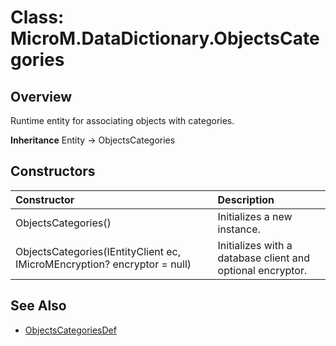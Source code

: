 ﻿# Class: MicroM.DataDictionary.ObjectsCategories
## Overview
Runtime entity for associating objects with categories.

**Inheritance**
Entity<ObjectsCategoriesDef> -> ObjectsCategories

## Constructors
| Constructor | Description |
|:------------|:-------------|
| ObjectsCategories() | Initializes a new instance. |
| ObjectsCategories(IEntityClient ec, IMicroMEncryption? encryptor = null) | Initializes with a database client and optional encryptor. |

## See Also
- [ObjectsCategoriesDef](../ObjectsCategoriesDef/index.md)
